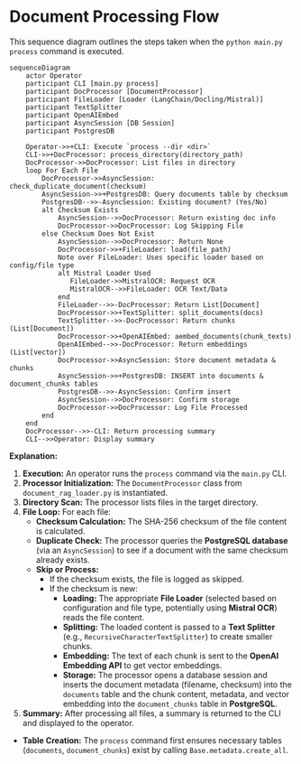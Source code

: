 # Document Processing Flow

This sequence diagram outlines the steps taken when the `python main.py process` command is executed.

```mermaid
sequenceDiagram
    actor Operator
    participant CLI [main.py process]
    participant DocProcessor [DocumentProcessor]
    participant FileLoader [Loader (LangChain/Docling/Mistral)]
    participant TextSplitter
    participant OpenAIEmbed
    participant AsyncSession [DB Session]
    participant PostgresDB

    Operator->>+CLI: Execute `process --dir <dir>`
    CLI->>+DocProcessor: process_directory(directory_path)
    DocProcessor->>DocProcessor: List files in directory
    loop For Each File
        DocProcessor->>AsyncSession: check_duplicate_document(checksum)
        AsyncSession->>+PostgresDB: Query documents table by checksum
        PostgresDB-->>-AsyncSession: Existing document? (Yes/No)
        alt Checksum Exists
            AsyncSession-->>DocProcessor: Return existing doc info
            DocProcessor->>DocProcessor: Log Skipping File
        else Checksum Does Not Exist
            AsyncSession-->>DocProcessor: Return None
            DocProcessor->>+FileLoader: load(file_path)
            Note over FileLoader: Uses specific loader based on config/file type
            alt Mistral Loader Used
               FileLoader->>MistralOCR: Request OCR
               MistralOCR-->>FileLoader: OCR Text/Data
            end
            FileLoader-->>-DocProcessor: Return List[Document]
            DocProcessor->>+TextSplitter: split_documents(docs)
            TextSplitter-->>-DocProcessor: Return chunks (List[Document])
            DocProcessor->>+OpenAIEmbed: aembed_documents(chunk_texts)
            OpenAIEmbed-->>-DocProcessor: Return embeddings (List[vector])
            DocProcessor->>AsyncSession: Store document metadata & chunks
            AsyncSession->>+PostgresDB: INSERT into documents & document_chunks tables
            PostgresDB-->>-AsyncSession: Confirm insert
            AsyncSession-->>DocProcessor: Confirm storage
            DocProcessor->>DocProcessor: Log File Processed
        end
    end
    DocProcessor-->>-CLI: Return processing summary
    CLI-->>Operator: Display summary
```

**Explanation:**

1.  **Execution:** An operator runs the `process` command via the `main.py` CLI.
2.  **Processor Initialization:** The `DocumentProcessor` class from `document_rag_loader.py` is instantiated.
3.  **Directory Scan:** The processor lists files in the target directory.
4.  **File Loop:** For each file:
    *   **Checksum Calculation:** The SHA-256 checksum of the file content is calculated.
    *   **Duplicate Check:** The processor queries the **PostgreSQL database** (via an `AsyncSession`) to see if a document with the same checksum already exists.
    *   **Skip or Process:**
        *   If the checksum exists, the file is logged as skipped.
        *   If the checksum is new:
            *   **Loading:** The appropriate **File Loader** (selected based on configuration and file type, potentially using **Mistral OCR**) reads the file content.
            *   **Splitting:** The loaded content is passed to a **Text Splitter** (e.g., `RecursiveCharacterTextSplitter`) to create smaller chunks.
            *   **Embedding:** The text of each chunk is sent to the **OpenAI Embedding API** to get vector embeddings.
            *   **Storage:** The processor opens a database session and inserts the document metadata (filename, checksum) into the `documents` table and the chunk content, metadata, and vector embedding into the `document_chunks` table in **PostgreSQL**.
5.  **Summary:** After processing all files, a summary is returned to the CLI and displayed to the operator.
*   **Table Creation:** The `process` command first ensures necessary tables (`documents`, `document_chunks`) exist by calling `Base.metadata.create_all`. 